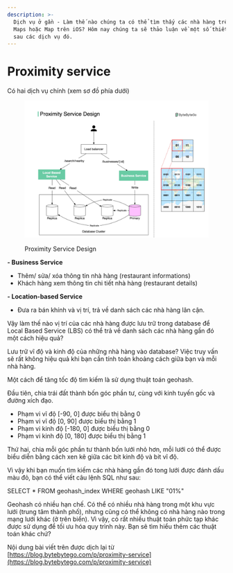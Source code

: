 ```yaml
---
description: >-
  Dịch vụ ở gần - Làm thế nào chúng ta có thể tìm thấy các nhà hàng trên Google
  Maps hoặc Map trên iOS? Hôm nay chúng ta sẽ thảo luận về một số thiết kế đằng
  sau các dịch vụ đó.
---
```


# Proximity service

Có hai dịch vụ chính (xem sơ đồ phía dưới)

<figure><img src="../.gitbook/assets/proximity service.jpeg" alt=""><figcaption><p>Proximity Service Design</p></figcaption></figure>

**- Business Service**

* Thêm/ sửa/ xóa thông tin nhà hàng (restaurant informations)
* Khách hàng xem thông tin chi tiết nhà hàng (restaurant details)

**- Location-based Service**

* Đưa ra bán khính và vị trí, trả về danh sách các nhà hàng lân cận.&#x20;

Vậy làm thế nào vị trí của các nhà hàng được lưu trữ trong database để Local Based Service (LBS) có thể trả về danh sách các nhà hàng gần đó một cách hiệu quả?

Lưu trữ vĩ độ và kinh độ của những nhà hàng vào database? Việc truy vấn sẽ rất không hiệu quả khi bạn cần tính toán khoảng cách giữa bạn và mỗi nhà hàng.

Một cách để tăng tốc độ tìm kiếm là sử dụng thuật toán geohash.

Đầu tiên, chia trái đất thành bốn góc phần tư, cùng với kinh tuyến gốc và đường xích đạo.

* Phạm vi vĩ độ \[-90, 0] được biểu thị bằng 0
* Phạm vi vĩ độ \[0, 90] được biểu thị bằng 1
* Phạm vi kinh độ \[-180, 0] được biểu thị bằng 0
* Phạm vi kinh độ \[0, 180] được biểu thị bằng 1

Thứ hai, chia mỗi góc phần tư thành bốn lưới nhỏ hơn, mỗi lưới có thể được biểu diễn bằng cách xen kẽ giữa các bit kinh độ và bit vĩ độ.

Vì vậy khi bạn muốn tìm kiếm các nhà hàng gần đó tong lưới được đánh dấu màu đỏ, bạn có thể viết câu lệnh SQL như sau:

SELECT \* FROM geohash\_index WHERE geohash LIKE "01%"

Geohash có nhiều hạn chế. Có thể có nhiều nhà hàng trong một khu vực lưới (trung tâm thành phố), nhưng cũng có thể không có nhà hàng nào trong mạng lưới khác (ở trên biển). Vì vậy, có rất nhiều thuật toán phức tạp khác được sử dụng để tối ưu hóa quy trình này. Bạn sẽ tìm hiểu thêm các thuật toán khác chứ?

Nội dung bài viết trên được dịch lại từ [https://blog.bytebytego.com/p/proximity-service](https://blog.bytebytego.com/p/proximity-service)
